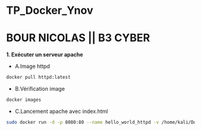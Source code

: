 # TP_Docker_Ynov
# BOUR NICOLAS || B3 CYBER

__1. Exécuter un serveur apache__
- A.Image httpd
```bash
docker pull httpd:latest
```

- B.Vérification image
```bash
docker images
```
- C.Lancement apache avec index.html
```bash
sudo docker run -d -p 8080:80 --name hello_world_httpd -v /home/kali/Documents/TP_Docker/TP_DOCKER_1/html/index.html:/usr/local/apache2/htdocs/index.html httpd:latest
```
